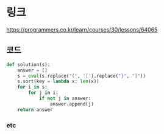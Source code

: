 # 링크
https://programmers.co.kr/learn/courses/30/lessons/64065
## 코드
```python
def solution(s):
    answer = []
    s = eval(s.replace("{", '[').replace("}", "]"))
    s.sort(key = lambda x: len(x))
    for i in s:
        for j in i:
            if not j in answer:
                answer.append(j)
    return answer
```

### etc
